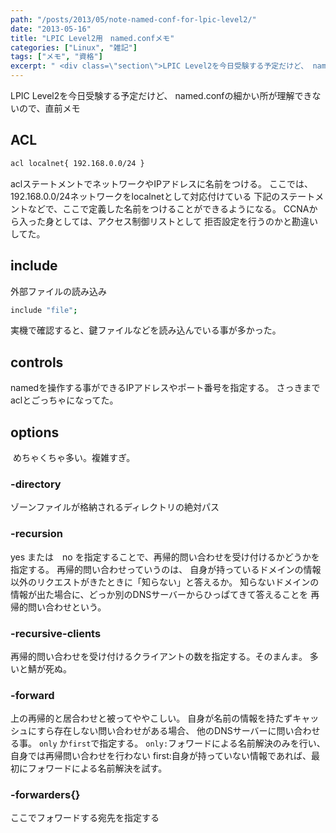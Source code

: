 ```yaml
---
path: "/posts/2013/05/note-named-conf-for-lpic-level2/"
date: "2013-05-16"
title: "LPIC Level2用　named.confメモ"
categories: ["Linux", "雑記"]
tags: ["メモ", "資格"]
excerpt: " <div class=\"section\">LPIC Level2を今日受験する予定だけど、 named.confの細かい所が理解できないので、直前メモ  aclステートメントでネットワークやI..."
---
```


LPIC Level2を今日受験する予定だけど、 named.confの細かい所が理解できないので、直前メモ

## ACL

```bash
acl localnet{ 192.168.0.0/24 }
```

aclステートメントでネットワークやIPアドレスに名前をつける。 ここでは、 192.168.0.0/24ネットワークをlocalnetとして対応付けている 下記のステートメントなどで、ここで定義した名前をつけることができるようになる。 CCNAから入った身としては、アクセス制御リストとして 拒否設定を行うのかと勘違いしてた。

## include

外部ファイルの読み込み

```bash
include "file";
```

実機で確認すると、鍵ファイルなどを読み込んでいる事が多かった。

## controls

namedを操作する事ができるIPアドレスやポート番号を指定する。 さっきまでaclとごっちゃになってた。

## options

 めちゃくちゃ多い。複雑すぎ。 

### -directory 

ゾーンファイルが格納されるディレクトリの絶対パス 

### -recursion 
yes または　no を指定することで、再帰的問い合わせを受け付けるかどうかを指定する。 
再帰的問い合わせっていうのは、 自身が持っているドメインの情報以外のリクエストがきたときに「知らない」と答えるか。 
知らないドメインの情報が出た場合に、どっか別のDNSサーバーからひっぱてきて答えることを 再帰的問い合わせという。 

### -recursive-clients
再帰的問い合わせを受け付けるクライアントの数を指定する。そのまんま。 多いと鯖が死ぬ。

### -forward

上の再帰的と居合わせと被ってややこしい。 自身が名前の情報を持たずキャッシュにすら存在しない問い合わせがある場合、 他のDNSサーバーに問い合わせる事。 `only` か`first`で指定する。 `only:`フォワードによる名前解決のみを行い、自身では再帰問い合わせを行わない first:自身が持っていない情報であれば、最初にフォワードによる名前解決を試す。 

### -forwarders{}</span> 

ここでフォワードする宛先を指定する